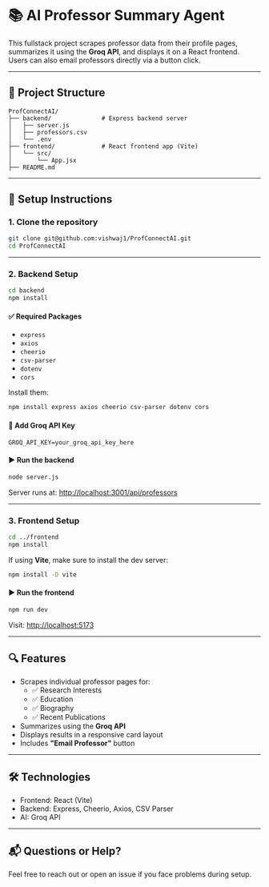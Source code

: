 
# 📚 AI Professor Summary Agent

This fullstack project scrapes professor data from their profile pages, summarizes it using the **Groq API**, and displays it on a React frontend. Users can also email professors directly via a button click.

---

## 📁 Project Structure

```
ProfConnectAI/
├── backend/              # Express backend server
│   ├── server.js
│   ├── professors.csv
│   └── .env
├── frontend/             # React frontend app (Vite)
│   └── src/
│       └── App.jsx
├── README.md
```

---

## 🚀 Setup Instructions

### 1. **Clone the repository**
```bash
git clone git@github.com:vishwaj1/ProfConnectAI.git
cd ProfConnectAI
```

---

### 2. **Backend Setup**

```bash
cd backend
npm install
```

#### ✅ Required Packages
- `express`
- `axios`
- `cheerio`
- `csv-parser`
- `dotenv`
- `cors`

Install them:
```bash
npm install express axios cheerio csv-parser dotenv cors
```

#### 🔑 Add Groq API Key


```
GROQ_API_KEY=your_groq_api_key_here
```

#### ▶️ Run the backend

```bash
node server.js
```

Server runs at: [http://localhost:3001/api/professors](http://localhost:3001/api/professors)

---

### 3. **Frontend Setup**

```bash
cd ../frontend
npm install
```

If using **Vite**, make sure to install the dev server:

```bash
npm install -D vite
```




#### ▶️ Run the frontend

```bash
npm run dev
```

Visit: [http://localhost:5173](http://localhost:5173)

---

## 🔍 Features

- Scrapes individual professor pages for:
  - ✅ Research Interests
  - ✅ Education
  - ✅ Biography
  - ✅ Recent Publications
- Summarizes using the **Groq API**
- Displays results in a responsive card layout
- Includes **"Email Professor"** button

---

## 🛠 Technologies

- Frontend: React (Vite)
- Backend: Express, Cheerio, Axios, CSV Parser
- AI: Groq API

---

## 📬 Questions or Help?

Feel free to reach out or open an issue if you face problems during setup.
